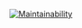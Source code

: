[![Maintainability](https://api.codeclimate.com/v1/badges/365aa183091c73f77f69/maintainability)](https://codeclimate.com/github/gverissi/magic/maintainability)